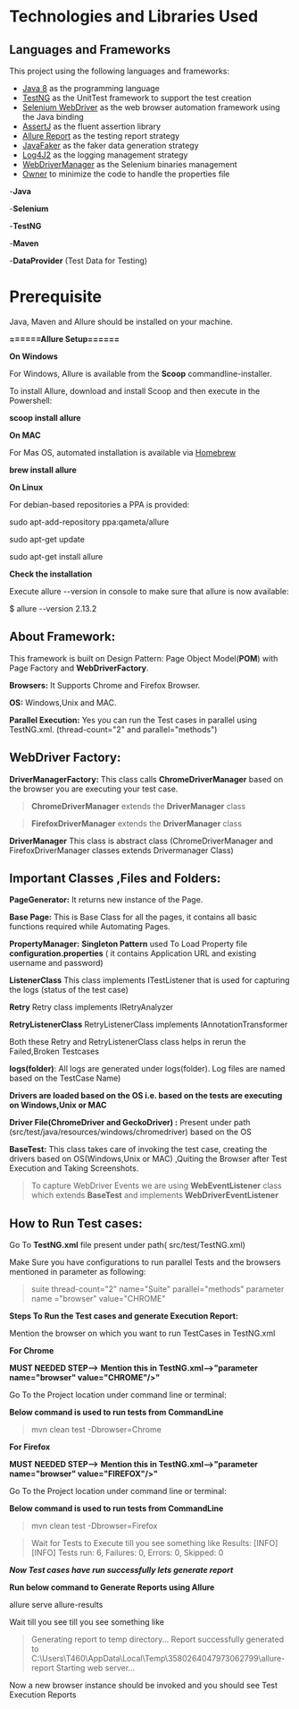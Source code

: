 

#  Technologies and Libraries Used


## Languages and Frameworks

This project using the following languages and frameworks:

* [Java 8](https://www.oracle.com/sg/java/technologies/javase/javase-jdk8-downloads.html) as the programming language
* [TestNG](https://testng.org/doc/) as the UnitTest framework to support the test creation
* [Selenium WebDriver](https://www.selenium.dev/) as the web browser automation framework using the Java binding
* [AssertJ](https://joel-costigliola.github.io/assertj/) as the fluent assertion library
* [Allure Report](https://docs.qameta.io/allure/) as the testing report strategy
* [JavaFaker](https://github.com/DiUS/java-faker) as the faker data generation strategy
* [Log4J2](https://logging.apache.org/log4j/2.x/) as the logging management strategy
* [WebDriverManager](https://github.com/bonigarcia/webdrivermanager) as the Selenium binaries management
* [Owner](http://owner.aeonbits.org/) to minimize the code to handle the properties file

-**Java**

-**Selenium**

-**TestNG**

-**Maven**

-**DataProvider** (Test Data for Testing)

#  Prerequisite
Java, Maven and Allure  should be installed on your machine.

**======Allure Setup======**

**On Windows**

For Windows, Allure is available from the **Scoop** commandline-installer.

To install Allure, download and install Scoop and then execute in the Powershell:

**scoop install allure**

**On MAC**

For Mas OS, automated installation is available via [Homebrew]([https://brew.sh/](https://brew.sh/))

**brew install allure**

**On Linux**
 
 For debian-based repositories a PPA is provided:
 
sudo apt-add-repository ppa:qameta/allure

sudo apt-get update 

sudo apt-get install allure

**Check the installation**

Execute allure --version in console to make sure that allure is now available:

$ allure --version
2.13.2

## About Framework:
This framework is built on Design Pattern: Page Object Model(**POM**) with Page Factory and **WebDriverFactory**.

**Browsers:** It Supports Chrome and Firefox Browser.

**OS:** Windows,Unix and MAC.

**Parallel Execution:** Yes you can run the Test cases in parallel using TestNG.xml.
(thread-count="2" and parallel="methods")

## WebDriver Factory:
 **DriverManagerFactory:** This class calls **ChromeDriverManager** based on the browser you are executing your test case.

>  **ChromeDriverManager**  extends the
> **DriverManager** class

>  **FirefoxDriverManager**  extends the
> **DriverManager** class

**DriverManager** This class is abstract class (ChromeDriverManager and FirefoxDriverManager classes extends Drivermanager Class)

## Important Classes ,Files and Folders:

**PageGenerator:** It returns new instance of the Page.

**Base Page:** This is Base Class for all the pages, it contains all basic functions required while Automating Pages.

**PropertyManager:**  **Singleton Pattern** used To Load Property file **configuration.properties** ( it contains Application URL and existing username and password)

**ListenerClass** This class implements ITestListener that is used for capturing the logs (status of the test case)

**Retry** Retry class implements IRetryAnalyzer

**RetryListenerClass** RetryListenerClass implements IAnnotationTransformer

Both these Retry and RetryListenerClass class helps in rerun the Failed,Broken Testcases 

**logs(folder)**: All logs are generated under logs(folder). Log files are named based on the TestCase Name)

**Drivers are loaded based on the OS i.e.  based on the tests are executing on Windows,Unix or MAC**

**Driver File(ChromeDriver and GeckoDriver) :** Present under path (src/test/java/resources/windows/chromedriver) based on the OS

**BaseTest:** This class takes care of invoking the test case, creating the drivers based on OS(Windows,Unix or MAC) ,Quiting the Browser after Test Execution and Taking Screenshots.

> To capture WebDriver Events we are using **WebEventListener** class which extends **BaseTest** and  implements **WebDriverEventListener**

## How to Run Test cases:


Go To **TestNG.xml** file present under path( src/test/TestNG.xml)

Make Sure you have configurations to run parallel Tests and the browsers mentioned in parameter as following:

>   suite thread-count="2" name="Suite" parallel="methods"
>   parameter name ="browser" value="CHROME"

**Steps To Run the Test cases and generate Execution Report:**

Mention the browser on which you want to run TestCases in TestNG.xml

**For Chrome**

**MUST NEEDED STEP-->** **Mention this in TestNG.xml-->"parameter name="browser" value="CHROME"/>"**

Go To the Project location under command line or terminal:

**Below command is used to run tests from CommandLine**
>mvn clean test -Dbrowser=Chrome

**For Firefox**

**MUST NEEDED STEP-->** **Mention this in TestNG.xml-->"parameter name="browser" value="FIREFOX"/>"**

Go To the Project location under command line or terminal:

**Below command is used to run tests from CommandLine**
>mvn clean test -Dbrowser=Firefox

> Wait for Tests to Execute till you  see something like
> Results:
[INFO]
[INFO] Tests run: 6, Failures: 0, Errors: 0, Skipped: 0

***Now Test cases have run successfully lets generate report***

**Run below command to Generate Reports using Allure**

allure serve allure-results

Wait till you see till you see something like

> Generating report to temp directory...
Report successfully generated to C:\Users\T460\AppData\Local\Temp\3580264047973062799\allure-report
Starting web server...

Now a new browser instance should be invoked and you should see Test Execution Reports
